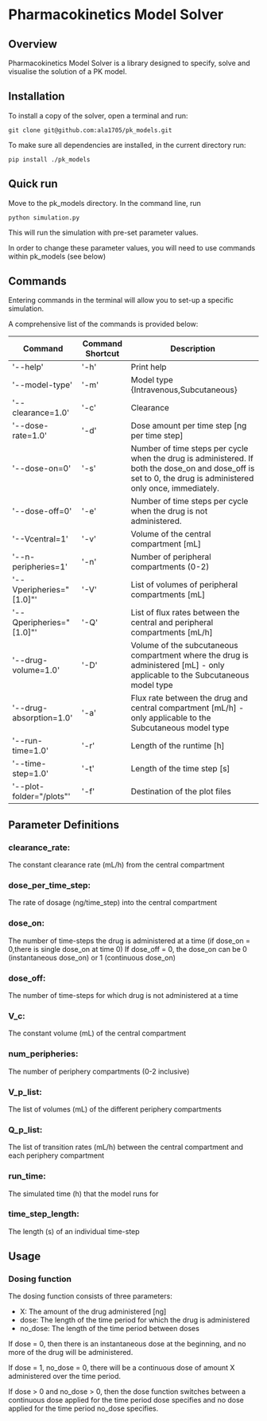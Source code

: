 # Pharmacokinetics Model Solver

## Overview

Pharmacokinetics Model Solver is a library designed to specify, solve and visualise the solution of a PK model. 

## Installation

To install a copy of the solver, open a terminal and run:

	git clone git@github.com:ala1705/pk_models.git

To make sure all dependencies are installed, in the current directory run:

	pip install ./pk_models


## Quick run
Move to the pk_models directory. In the command line, run

	python simulation.py

This will run the simulation with pre-set parameter values.

In order to change these parameter values, you will need to use commands within pk_models (see below)

## Commands
Entering commands in the terminal will allow you to set-up a specific simulation.

A comprehensive list of the commands is provided below:


|Command|Command Shortcut|Description|
| --- | --- | --- |
|'--help'|'-h'|Print help|
|'--model-type'|'-m'|Model type {Intravenous,Subcutaneous}|
|'--clearance=1.0'|'-c'|Clearance|
|'--dose-rate=1.0'|'-d'|Dose amount per time step [ng per time step]|
|'--dose-on=0'|'-s'|Number of time steps per cycle when the drug is administered. If both the dose_on and dose_off is set to 0, the drug is administered only once, immediately.|
|'--dose-off=0'|'-e'|Number of time steps per cycle when the drug is not administered.|
|'--Vcentral=1'|'-v'|Volume of the central compartment [mL]|
|'--n-peripheries=1'|'-n'|Number of peripheral compartments (0-2)|
|'--Vperipheries="[1.0]"'|'-V'|List of volumes of peripheral compartments [mL]|
|'--Qperipheries="[1.0]"'|'-Q'|List of flux rates between the central and peripheral compartments [mL/h]|
|'--drug-volume=1.0'|'-D'|Volume of the subcutaneous compartment where the drug is administered [mL] - only applicable to the Subcutaneous model type|
|'--drug-absorption=1.0'|'-a'|Flux rate between the drug and central compartment [mL/h] - only applicable to the Subcutaneous model type|
|'--run-time=1.0'|'-r'|Length of the runtime [h]|
|'--time-step=1.0'|'-t'|Length of the time step [s]|
|'--plot-folder="/plots"'|'-f'|Destination of the plot files|


## Parameter Definitions

### clearance_rate: 
The constant clearance rate (mL/h) from the central compartment

### dose_per_time_step: 
The rate of dosage (ng/time_step) into the central compartment

### dose_on: 
The number of time-steps the drug is administered at a time (if dose_on = 0,there is single dose_on at time 0) If dose_off = 0, the dose_on can be 0 (instantaneous dose_on) or 1 (continuous dose_on)

### dose_off: 
The number of time-steps for which drug is not administered at a time

### V_c: 
The constant volume (mL) of the central compartment

### num_peripheries: 
The number of periphery compartments (0-2 inclusive)

### V_p_list: 
The list of volumes (mL) of the different periphery compartments

### Q_p_list: 
The list of transition rates (mL/h) between the central compartment and each periphery compartment

### run_time: 
The simulated time (h) that the model runs for

### time_step_length: 
The length (s) of an individual time-step







## Usage

### Dosing function

The dosing function consists of three parameters:
* X: The amount of the drug administered [ng]
* dose: The length of the time period for which the drug is administered
* no_dose: The length of the time period between doses

If dose = 0, then there is an instantaneous dose at the beginning, and no more of the drug will be administered.

If dose = 1, no_dose = 0, there will be a continuous dose of amount X administered over the time period.

If dose > 0 and no_dose > 0, then the dose function switches between a continuous dose applied for the time period dose specifies
and no dose applied for the time period no_dose specifies.

